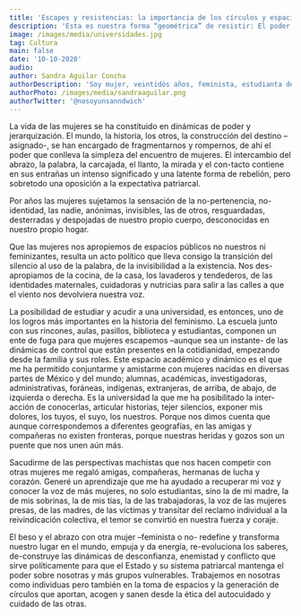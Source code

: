 ```yaml
---
title: 'Escapes y resistencias: la importancia de los círculos y espacios de mujeres en las universidades.'
description: 'Esta es nuestra forma “geométrica” de resistir: El poder de los círculos de mujeres en las universidades.'
image: /images/media/universidades.jpg
tag: Cultura
main: false
date: '10-10-2020'
audio:
author: Sandra Aguilar Concha
authorDescription: 'Soy mujer, veintidós años, feminista, estudianta del último trimestre de derecho en la Universidad Autónoma Metropolitana unidad Azcapotzalco. Activista y altavoz. Integrante de Mujeres en Espiral, proyecto que se dedica al acompañamiento jurídico, pedagógico y artístico de mujeres recluidas en Santa Martha Acatitla. Colaboradora en Justicia Pro Persona, una ONG encargada de litigar con perspectiva de género casos de víctimas de feminicidio. Mi objeto de estudio en el feminismo es desde los nexos entre delito, clase, género y cárcel.'
authorPhoto: /images/media/sandraaguilar.png
authorTwitter: '@nosoyunsanndwich'
---
```


La vida de las mujeres se ha constituido en dinámicas de poder y jerarquización. El mundo, la historia, los otros, la construcción del destino –asignado-, se han encargado de fragmentarnos y rompernos, de ahí el poder que conlleva la simpleza del encuentro de mujeres. El intercambio del abrazo, la palabra, la carcajada, el llanto, la mirada y el con-tacto contiene en sus entrañas un intenso significado y una latente forma de rebelión, pero sobretodo una oposición a la expectativa patriarcal. 

Por años las mujeres sujetamos la sensación de la no-pertenencia, no-identidad, las nadie, anónimas, invisibles, las de otros, resguardadas, desterradas y despojadas de nuestro propio cuerpo, desconocidas en nuestro propio hogar. 

Que las mujeres nos apropiemos de espacios públicos no nuestros ni feminizantes, resulta un acto político que lleva consigo la transición del silencio al uso de la palabra, de la invisibilidad a la existencia. Nos des-apropiamos de la cocina, de la casa, los lavaderos y tendederos, de las identidades maternales, cuidadoras y nutricias para salir a las calles a que el viento nos devolviera nuestra voz.

La posibilidad de estudiar y acudir a una universidad, es entonces, uno de los logros más importantes en la historia del feminismo. La escuela junto con sus rincones, aulas, pasillos, biblioteca y estudiantas, componen un ente de fuga para que mujeres escapemos –aunque sea un instante- de las dinámicas de control que están presentes en la cotidianidad, empezando desde la familia y sus roles. Este espacio académico y dinámico es el que me ha permitido conjuntarme y amistarme con mujeres nacidas en diversas partes de México y del mundo; alumnas, académicas, investigadoras, administrativas, foráneas, indígenas, extranjeras, de arriba, de abajo, de izquierda o derecha. Es la universidad la que me ha posibilitado la inter-acción de conocerlas, articular historias, tejer silencios, exponer mis dolores, los tuyos, el suyo, los nuestros. Porque nos dimos cuenta que aunque correspondemos a diferentes geografías, en las amigas y compañeras no existen fronteras, porque nuestras heridas y gozos son un puente que nos unen aún más. 

Sacudirme de las perspectivas machistas que nos hacen competir con otras mujeres me regaló amigas, compañeras, hermanas de lucha y corazón. Generé un aprendizaje que me ha ayudado a recuperar mi voz y conocer la voz de más mujeres, no solo estudiantas, sino la de mi madre, la de mis sobrinas, la de mis tías, la de las trabajadoras, la voz de las mujeres presas, de las madres, de las víctimas y transitar del reclamo individual a la reivindicación colectiva, el temor se convirtió en nuestra fuerza y coraje. 

El beso y el abrazo con otra mujer –feminista o no- redefine y transforma nuestro lugar en el mundo, empuja y da energía, re-evoluciona los saberes, de-construye las dinámicas de desconfianza, enemistad y conflicto que sirve políticamente para que el Estado y su sistema patriarcal mantenga el poder sobre nosotras y más grupos vulnerables. Trabajemos en nosotras como individuas pero también en la toma de espacios y la generación de círculos que aportan, acogen y sanen desde la ética del autocuidado y cuidado de las otras. 
